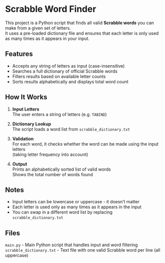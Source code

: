 # Scrabble Word Finder

This project is a Python script that finds all valid **Scrabble words** you can make from a given set of letters.  
It uses a pre-loaded dictionary file and ensures that each letter is only used as many times as it appears in your input.


## Features

- Accepts any string of letters as input (case-insensitive)
- Searches a full dictionary of official Scrabble words
- Filters results based on available letter counts
- Sorts results alphabetically and displays total word count


## How It Works

1. **Input Letters**  
   The user enters a string of letters (e.g. `TABIND`)

2. **Dictionary Lookup**  
   The script loads a word list from `scrabble_dictionary.txt`

3. **Validation**  
   For each word, it checks whether the word can be made using the input letters  
   (taking letter frequency into account)

4. **Output**  
   Prints an alphabetically sorted list of valid words  
   Shows the total number of words found


## Notes

- Input letters can be lowercase or uppercase - it doesn’t matter
- Each letter is used only as many times as it appears in the input
- You can swap in a different word list by replacing `scrabble_dictionary.txt`


## Files

`main.py` - Main Python script that handles input and word filtering  
`scrabble_dictionary.txt` - Text file with one valid Scrabble word per line (all uppercase)
